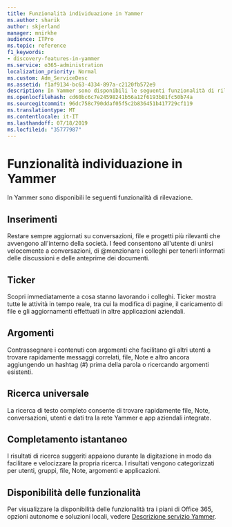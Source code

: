 ```yaml
---
title: Funzionalità individuazione in Yammer
ms.author: sharik
author: skjerland
manager: mnirkhe
audience: ITPro
ms.topic: reference
f1_keywords:
- discovery-features-in-yammer
ms.service: o365-administration
localization_priority: Normal
ms.custom: Adm_ServiceDesc
ms.assetid: f1af9134-bc63-4334-897a-c2120fb572e9
description: In Yammer sono disponibili le seguenti funzionalità di rilevazione.
ms.openlocfilehash: cd60bc6c7e24598241b56a12f6193b81fc50b74a
ms.sourcegitcommit: 96dc758c790ddaf05f5c2b836451b417729cf119
ms.translationtype: MT
ms.contentlocale: it-IT
ms.lasthandoff: 07/18/2019
ms.locfileid: "35777987"
---
```

# <a name="discovery-features-in-yammer"></a>Funzionalità individuazione in Yammer

In Yammer sono disponibili le seguenti funzionalità di rilevazione.
  
## <a name="feeds"></a>Inserimenti
<a name="bkmk_Feeds"> </a>

Restare sempre aggiornati su conversazioni, file e progetti più rilevanti che avvengono all'interno della società. I feed consentono all'utente di unirsi velocemente a conversazioni, di @menzionare i colleghi per tenerli informati delle discussioni e delle anteprime dei documenti.
  
## <a name="ticker"></a>Ticker
<a name="bkmk_Ticker"> </a>

Scopri immediatamente a cosa stanno lavorando i colleghi. Ticker mostra tutte le attività in tempo reale, tra cui la modifica di pagine, il caricamento di file e gli aggiornamenti effettuati in altre applicazioni aziendali.
  
## <a name="topics"></a>Argomenti
<a name="bkmk_Topics"> </a>

Contrassegnare i contenuti con argomenti che facilitano gli altri utenti a trovare rapidamente messaggi correlati, file, Note e altro ancora aggiungendo un hashtag (#) prima della parola o ricercando argomenti esistenti.
  
## <a name="universal-search"></a>Ricerca universale
<a name="bkmk_UniversalSearch"> </a>

La ricerca di testo completo consente di trovare rapidamente file, Note, conversazioni, utenti e dati tra la rete Yammer e app aziendali integrate.
  
## <a name="instant-type-ahead"></a>Completamento istantaneo
<a name="bkmk_InstantTypeAhead"> </a>

I risultati di ricerca suggeriti appaiono durante la digitazione in modo da facilitare e velocizzare la propria ricerca. I risultati vengono categorizzati per utenti, gruppi, file, Note, argomenti e applicazioni.
  
## <a name="feature-availability"></a>Disponibilità delle funzionalità
<a name="bkmk_InstantTypeAhead"> </a>

Per visualizzare la disponibilità delle funzionalità tra i piani di Office 365, opzioni autonome e soluzioni locali, vedere [Descrizione servizio Yammer](yammer-service-description.md).
  
  
